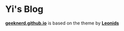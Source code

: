 # Yi's Blog

**[geeknerd.github.io](http:/geeknerd.github.io)** is based on the theme by **[Leonids](http://renyuanz.github.io/leonids)** 

